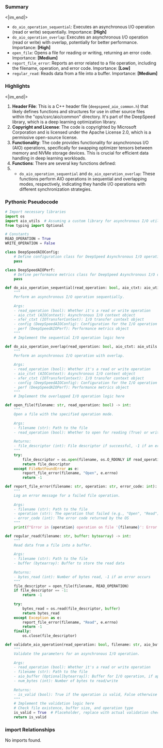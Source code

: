 

### Summary

<|im_end|>

* `do_aio_operation_sequential`: Executes an asynchronous I/O operation (read or write) sequentially. Importance: **[High]**
* `do_aio_operation_overlap`: Executes an asynchronous I/O operation (read or write) with overlap, potentially for better performance. Importance: **[High]**
* `open_file`: Opens a file for reading or writing, returning an error code. Importance: **[Medium]**
* `report_file_error`: Reports an error related to a file operation, including the filename, operation, and error code. Importance: **[Low]**
* `regular_read`: Reads data from a file into a buffer. Importance: **[Medium]**

### Highlights

<|im_end|>

1. **Header File**: This is a C++ header file (`deepspeed_aio_common.h`) that likely defines functions and structures for use in other source files within the "ops/csrc/aio/common" directory. It's part of the DeepSpeed library, which is a deep learning optimization library.
2. **Copyright and License**: The code is copyrighted by Microsoft Corporation and is licensed under the Apache License 2.0, which is a permissive open-source license.
3. **Functionality**: The code provides functionality for asynchronous I/O (AIO) operations, specifically for swapping optimizer tensors between memory and NVMe storage devices. This is crucial for efficient data handling in deep learning workloads.
4. **Functions**: There are several key functions defined:
5. - `do_aio_operation_sequential` and `do_aio_operation_overlap`: These functions perform AIO operations in sequential and overlapping modes, respectively, indicating they handle I/O operations with different synchronization strategies.

### Pythonic Pseudocode

```python
# Import necessary libraries
import os
import aio_utils  # Assuming a custom library for asynchronous I/O utilities
from typing import Optional

# Constants
READ_OPERATION = True
WRITE_OPERATION = False

class DeepSpeedAIOConfig:
    # Define configuration class for DeepSpeed Asynchronous I/O operations
    pass

class DeepSpeedAIOPerf:
    # Define performance metrics class for DeepSpeed Asynchronous I/O operations
    pass

def do_aio_operation_sequential(read_operation: bool, aio_ctxt: aio_utils.AIOContext, xfer_ctxt: aio_utils.IOTransferContext, config: DeepSpeedAIOConfig, perf: DeepSpeedAIOPerf):
    """
    Perform an asynchronous I/O operation sequentially.
    
    Args:
    - read_operation (bool): Whether it's a read or write operation
    - aio_ctxt (AIOContext): Asynchronous I/O context object
    - xfer_ctxt (IOTransferContext): I/O transfer context object
    - config (DeepSpeedAIOConfig): Configuration for the I/O operation
    - perf (DeepSpeedAIOPerf): Performance metrics object
    """
    # Implement the sequential I/O operation logic here

def do_aio_operation_overlap(read_operation: bool, aio_ctxt: aio_utils.AIOContext, xfer_ctxt: aio_utils.IOTransferContext, config: DeepSpeedAIOConfig, perf: DeepSpeedAIOPerf):
    """
    Perform an asynchronous I/O operation with overlap.
    
    Args:
    - read_operation (bool): Whether it's a read or write operation
    - aio_ctxt (AIOContext): Asynchronous I/O context object
    - xfer_ctxt (IOTransferContext): I/O transfer context object
    - config (DeepSpeedAIOConfig): Configuration for the I/O operation
    - perf (DeepSpeedAIOPerf): Performance metrics object
    """
    # Implement the overlapped I/O operation logic here

def open_file(filename: str, read_operation: bool) -> int:
    """
    Open a file with the specified operation mode.
    
    Args:
    - filename (str): Path to the file
    - read_operation (bool): Whether to open for reading (True) or writing (False)
    
    Returns:
    - file_descriptor (int): File descriptor if successful, -1 if an error occurs
    """
    try:
        file_descriptor = os.open(filename, os.O_RDONLY if read_operation else os.O_WRONLY)  # Adjust flags based on operation
        return file_descriptor
    except FileNotFoundError as e:
        report_file_error(filename, "Open", e.errno)
        return -1

def report_file_error(filename: str, operation: str, error_code: int):
    """
    Log an error message for a failed file operation.
    
    Args:
    - filename (str): Path to the file
    - operation (str): The operation that failed (e.g., "Open", "Read")
    - error_code (int): The error code returned by the OS
    """
    print(f"Error in {operation} operation on file '{filename}': Error code {error_code}")

def regular_read(filename: str, buffer: bytearray) -> int:
    """
    Read data from a file into a buffer.
    
    Args:
    - filename (str): Path to the file
    - buffer (bytearray): Buffer to store the read data
    
    Returns:
    - bytes_read (int): Number of bytes read, -1 if an error occurs
    """
    file_descriptor = open_file(filename, READ_OPERATION)
    if file_descriptor == -1:
        return -1
    
    try:
        bytes_read = os.read(file_descriptor, buffer)
        return bytes_read
    except Exception as e:
        report_file_error(filename, "Read", e.errno)
        return -1
    finally:
        os.close(file_descriptor)

def validate_aio_operation(read_operation: bool, filename: str, aio_buffer: Optional[bytearray], num_bytes: int) -> bool:
    """
    Validate the parameters for an asynchronous I/O operation.
    
    Args:
    - read_operation (bool): Whether it's a read or write operation
    - filename (str): Path to the file
    - aio_buffer (Optional[bytearray]): Buffer for I/O operation, if applicable
    - num_bytes (int): Number of bytes to read/write
    
    Returns:
    - is_valid (bool): True if the operation is valid, False otherwise
    """
    # Implement the validation logic here
    # Check file existence, buffer size, and operation type
    is_valid = True  # Placeholder, replace with actual validation checks
    return is_valid
```


### import Relationships

No imports found.